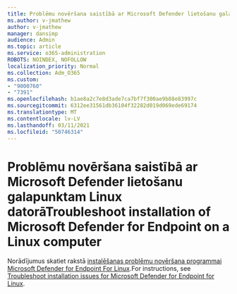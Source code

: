```yaml
---
title: Problēmu novēršana saistībā ar Microsoft Defender lietošanu galapunktam Linux datorā
ms.author: v-jmathew
author: v-jmathew
manager: dansimp
audience: Admin
ms.topic: article
ms.service: o365-administration
ROBOTS: NOINDEX, NOFOLLOW
localization_priority: Normal
ms.collection: Adm_O365
ms.custom:
- "9000760"
- "7391"
ms.openlocfilehash: b1ae8a2c7e8d3ade7ca7bf7f300ae9b88e83997c
ms.sourcegitcommit: 6312ee31561db36104f32282d019d069ede69174
ms.translationtype: MT
ms.contentlocale: lv-LV
ms.lasthandoff: 03/11/2021
ms.locfileid: "50746314"
---
```

# <a name="troubleshoot-installation-of-microsoft-defender-for-endpoint-on-a-linux-computer"></a><span data-ttu-id="fd4d2-102">Problēmu novēršana saistībā ar Microsoft Defender lietošanu galapunktam Linux datorā</span><span class="sxs-lookup"><span data-stu-id="fd4d2-102">Troubleshoot installation of Microsoft Defender for Endpoint on a Linux computer</span></span>

<span data-ttu-id="fd4d2-103">Norādījumus skatiet rakstā [instalēšanas problēmu novēršana programmai Microsoft Defender for Endpoint For Linux](https://go.microsoft.com/fwlink/?linkid=2144673).</span><span class="sxs-lookup"><span data-stu-id="fd4d2-103">For instructions, see [Troubleshoot installation issues for Microsoft Defender for Endpoint for Linux](https://go.microsoft.com/fwlink/?linkid=2144673).</span></span>
